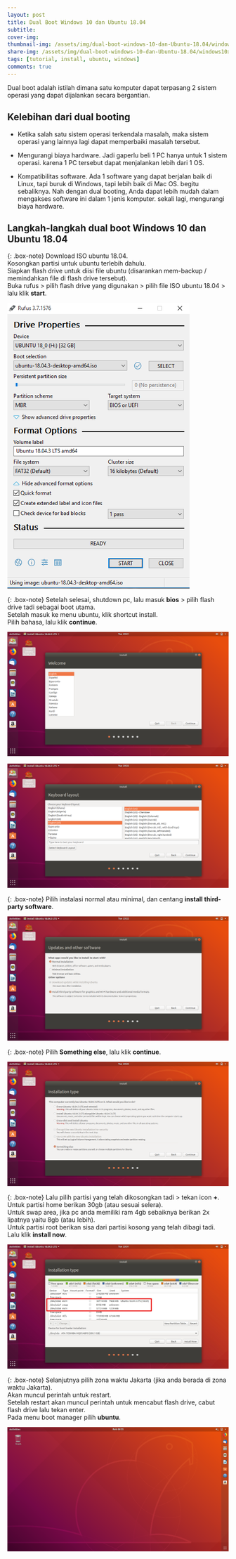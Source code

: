 ```yaml
---
layout: post
title: Dual Boot Windows 10 dan Ubuntu 18.04
subtitle: 
cover-img: 
thumbnail-img: /assets/img/dual-boot-windows-10-dan-Ubuntu-18.04/windows10xubuntu.png
share-img: /assets/img/dual-boot-windows-10-dan-Ubuntu-18.04/windows10xubuntu.png
tags: [tutorial, install, ubuntu, windows]
comments: true
---
```


Dual boot adalah istilah dimana satu komputer dapat terpasang 2 sistem operasi yang dapat dijalankan secara bergantian.

## Kelebihan dari dual booting

- Ketika salah satu sistem operasi terkendala masalah, maka sistem operasi yang lainnya lagi dapat memperbaiki masalah tersebut.

- Mengurangi biaya hardware. Jadi gaperlu beli 1 PC hanya untuk 1 sistem operasi. karena 1 PC tersebut dapat menjalankan lebih dari 1 OS.

- Kompatibilitas software. Ada 1 software yang dapat berjalan baik di Linux, tapi buruk di Windows, tapi lebih baik di Mac OS. begitu sebaliknya. Nah dengan dual booting, Anda dapat lebih mudah dalam mengakses software ini dalam 1 jenis komputer. sekali lagi, mengurangi biaya hardware.

## Langkah-langkah dual boot Windows 10 dan Ubuntu 18.04

{: .box-note}
Download ISO ubuntu 18.04.  
Kosongkan partisi untuk ubuntu terlebih dahulu.  
Siapkan flash drive untuk diisi file ubuntu (disarankan mem-backup / memindahkan file di flash drive tersebut).  
Buka rufus > pilih flash drive yang digunakan > pilih file ISO ubuntu 18.04 > lalu klik **start**.

![dual-boot-1](/assets/img/dual-boot-windows-10-dan-Ubuntu-18.04/dual-boot-1.png)

{: .box-note}
Setelah selesai, shutdown pc, lalu masuk **bios** > pilih flash drive tadi sebagai boot utama.  
Setelah masuk ke menu ubuntu, klik shortcut install.  
Pilih bahasa, lalu klik **continue**.

![dual-boot-2](/assets/img/dual-boot-windows-10-dan-Ubuntu-18.04/dual-boot-2.png)

![dual-boot-3](/assets/img/dual-boot-windows-10-dan-Ubuntu-18.04/dual-boot-3.png)

{: .box-note}
Pilih instalasi normal atau minimal, dan centang **install third-party software**.

![dual-boot-4](/assets/img/dual-boot-windows-10-dan-Ubuntu-18.04/dual-boot-4.png)

{: .box-note}
Pilih **Something else**, lalu klik **continue**.

![dual-boot-5](/assets/img/dual-boot-windows-10-dan-Ubuntu-18.04/dual-boot-5.png)

{: .box-note}
Lalu pilih partisi yang telah dikosongkan tadi > tekan icon **+**.  
Untuk partisi home berikan 30gb (atau sesuai selera).  
Untuk swap area, jika pc anda memiliki ram 4gb sebaiknya berikan 2x lipatnya yaitu 8gb (atau lebih).  
Untuk partisi root berikan sisa dari partisi kosong yang telah dibagi tadi.  
Lalu klik **install now**.

![dual-boot-6](/assets/img/dual-boot-windows-10-dan-Ubuntu-18.04/dual-boot-6.jpg)

{: .box-note}
Selanjutnya pilih zona waktu Jakarta (jika anda berada di zona waktu Jakarta).  
Akan muncul perintah untuk restart.  
Setelah restart akan muncul perintah untuk mencabut flash drive, cabut flash drive lalu tekan enter.  
Pada menu boot manager pilih **ubuntu**.

![dual-boot-7](/assets/img/dual-boot-windows-10-dan-Ubuntu-18.04/dual-boot-7.png)
